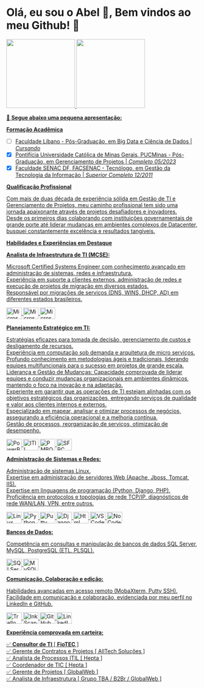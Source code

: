 # Olá, eu sou o Abel 👋, Bem vindos ao meu Github! 🚀

<div>
  <a href="https://www.linkedin.com/in/abel-gon%C3%A7alves-de-souza-b6510823/">
  <img height="180em" src="https://github-readme-stats.vercel.app/api?username=abelgsouza&show_icons=true&theme=dracula&include_all_commits=true&count_private=true"/>
  <img height="180em" src="https://github-readme-stats.vercel.app/api/top-langs/?username=abelgsouza&layout=compact&langs_count=16&theme=dracula"/>
</div>

📝 **Segue abaixo uma pequena apresentação:**

**Formação Acadêmica**

- [ ] Faculdade Líbano - Pós-Graduação, em Big Data e Ciência de Dados | *Cursando*
- [x] Pontifícia Universidade Católica de Minas Gerais, PUCMinas - Pós-Graduação, em Gerenciamento de Projetos | *Completo* *05/2023* 
- [x] Faculdade SENAC DF, FACSENAC - Tecnólogo, em Gestão da Tecnologia da Informação | **Superior Completo* *12/2011**

**Qualificação Profissional**

Com mais de duas década de experiência sólida em Gestão de TI e Gerenciamento de Projetos, meu caminho profissional tem sido uma jornada apaixonante através de projetos desafiadores e inovadores.<br>
Desde os primeiros dias colaborando com instituições governamentais de grande porte até liderar mudanças em ambientes complexos de Datacenter, busquei constantemente excelência e resultados tangíveis.<br>

**Habilidades e Experiências em Destaque**

**Analista de Infraestrutura de TI (MCSE):**

Microsoft Certified Systems Engineer com conhecimento avançado em administração de sistemas, redes e infraestrutura.<br>
Experiência em suporte a clientes externos, administração de redes e execução de projetos de migração em diversos estados.<br>
Responsável por migrações de serviços (DNS, WINS, DHCP, AD) em diferentes estados brasileiros.<br>

<img align="center" alt="Microsoft" height="30" width="40"
src="https://uxwing.com/wp-content/themes/uxwing/download/brands-and-social-media/microsoft-icon.svg"/>
<img align="center" alt="Microsoft" height="30" width="40"
src="https://www.vumetric.com/wp-content/uploads/MSCE-certification.svg"/>
<img align="center" alt="Microsoft" height="30" width="40"
src="https://learn.microsoft.com/en-us/media/learn/certification/badges/microsoft-certified-associate-badge.svg"/>


**Planejamento Estratégico em TI:**

Estratégias eficazes para tomada de decisão, gerenciamento de custos e desligamento de recursos.<br>
Experiência em computação sob demanda e arquitetura de micro serviços.<br>
Profundo conhecimento em metodologias ágeis e tradicionais, liderando equipes multifuncionais para o sucesso em projetos de grande escala. Liderança e Gestão de Mudanças: Capacidade comprovada de liderar equipes e conduzir mudanças organizacionais em ambientes dinâmicos, mantendo o foco na inovação e na adaptação.<br>
Experiente em garantir que as operações de TI estejam alinhadas com os objetivos estratégicos das organizações, entregando serviços de qualidade e valor aos clientes internos e externos.<br>
Especializado em mapear, analisar e otimizar processos de negócios, assegurando a eficiência operacional e a melhoria contínua.<br>
Gestão de processos, reorganização de serviços, otimização de desempenho.<br>

<img align="center" alt="PowerBI" height="30" width="40"
src="https://uxwing.com/wp-content/themes/uxwing/download/brands-and-social-media/power-bi-icon.svg"/>
<img align="center" alt="ITIL" height="30" width="40"
src="https://www.etc.at/wp-content/uploads/2022/09/icon_itil.svg"/>
<img align="center" alt="PMBOK" height="30" width="40"
src="https://thedigitalprojectmanager.com/wp-content/uploads/2024/05/PDU-Badge.svg"/>
<img align="center" alt="SFPC" height="30" width="40"
src="https://images.credly.com/size/340x340/images/4e3d6f9f-55d7-4ea7-b0e6-f4d4ff543e22/image.png"/>


**Administração de Sistemas e Redes:**

Administração de sistemas Linux.<br>
Expertise em administração de servidores Web (Apache, Jboss, Tomcat, IIS).<br>
Expertise em linguagens de programação (Python, Django, PHP).<br>
Proficiência em protocolos e topologias de rede TCP/IP, diagnósticos de rede WAN/LAN, VPN, entre outros.<br>

<img align="center" alt="Linux" height="30" width="40"
src="https://cdn.jsdelivr.net/gh/devicons/devicon@latest/icons/linux/linux-original.svg"/>
<img align="center" alt="Python" height="30" width="40"
src="https://cdn.jsdelivr.net/gh/devicons/devicon@latest/icons/python/python-original.svg"/>
<img align="center" alt="Putty" height="30" width="40"
src="https://cdn.jsdelivr.net/gh/devicons/devicon@latest/icons/putty/putty-original.svg"/>
<img align="center" alt="Django" height="30" width="40"
src="https://cdn.jsdelivr.net/gh/devicons/devicon@latest/icons/django/django-plain.svg"/>
<img align="center" alt="Html" height="30" width="40"
src="https://cdn.jsdelivr.net/gh/devicons/devicon@latest/icons/html5/html5-original.svg"/>
<img align="center" alt="VSCode" height="30" width="40"
src="https://cdn.jsdelivr.net/gh/devicons/devicon@latest/icons/vscode/vscode-original.svg"/>
<img align="center" alt="NoCode" height="30" width="40"
src="https://www.svgrepo.com/download/431534/code.svg"/>


**Bancos de Dados:**

Competência em consultas e manipulação de bancos de dados SQL Server, MySQL, PostgreSQL (ETL, PLSQL).<br>

<img align="center" alt="SQLServer" height="30" width="40"
src="https://cdn.jsdelivr.net/gh/devicons/devicon@latest/icons/microsoftsqlserver/microsoftsqlserver-original.svg"/>
<img align="center" alt="MySQL" height="30" width="40"
src="https://cdn.jsdelivr.net/gh/devicons/devicon@latest/icons/mysql/mysql-original.svg"/>



**Comunicação, Colaboração e edição:**

Habilidades avançadas em acesso remoto (MobaXterm, Putty SSH).
Facilidade em comunicação e colaboração, evidenciada por meu perfil no LinkedIn e GitHub.<br>

<img align="center" alt="Trello" height="30" width="40" 
src="https://cdn.jsdelivr.net/gh/devicons/devicon@latest/icons/trello/trello-original.svg"/>
<img align="center" alt="InkScape" height="30" width="40" 
src="https://cdn.jsdelivr.net/gh/devicons/devicon@latest/icons/inkscape/inkscape-original.svg"/>
<img align="center" alt="GitHub" height="30" width="40"
src="https://www.svgrepo.com/download/353783/github-octocat.svg"/>
<img align="center" alt="LinkedIn" height="30" width="40"
src="https://www.svgrepo.com/download/382726/linkedin-linked-in.svg"/>



**Experiência comprovada em carteira;**

✅ **Consultor de TI** [ **FioTEC** ]  
✅ Gerente de Contratos e Projetos [ AllTech Soluções ]  
✅ Analista de Processos ITIL [ Hepta ]  
✅ Coordenador de TIC [ Hepta ]  
✅ Gerente de Projetos [ GlobalWeb ]  
✅ Analista de Infraestrutura [ Grupo TBA / B2Br / GlobalWeb ]  

